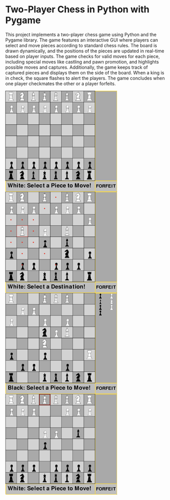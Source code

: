 # Two-Player Chess in Python with Pygame

This project implements a two-player chess game using Python and the Pygame library. The game features an interactive GUI where players can select and move pieces according to standard chess rules. The board is drawn dynamically, and the positions of the pieces are updated in real-time based on player inputs. The game checks for valid moves for each piece, including special moves like castling and pawn promotion, and highlights possible moves and captures. Additionally, the game keeps track of captured pieces and displays them on the side of the board. When a king is in check, the square flashes to alert the players. The game concludes when one player checkmates the other or a player forfeits.

<!-- <img src="images/Screenshot.png" alt="Screenshot of the Chess Game" height="300"/>
<img src="images/Screenshot2.png" alt="Screenshot of the Chess Game" height="300"/> -->

<div style="display: flex; flex-wrap: wrap;">
    <img src="images/Screenshot1.png" alt="Screenshot 1" width="350"/>
    <img src="images/Screenshot2.png" alt="Screenshot 2" width="350"/>
    <img src="images/Screenshot3.png" alt="Screenshot 3" width="350"/>
    <img src="images/Screenshot4.png" alt="Screenshot 4" width="350"/>
</div>
